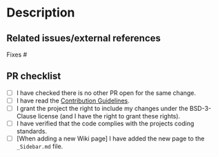 <!-- Provide a general summary of your changes in the title above. -->

# Description
<!--
What do you want to achieve with this PR? What problem does this PR solve?
Describe your changes in detail and, if relevant, explain which choices you have made and why.
-->


## Related issues/external references

Fixes #


## PR checklist
<!-- Go over all the following points, and put an `x` in all the boxes that apply. -->
- [ ] I have checked there is no other PR open for the same change.
- [ ] I have read the [Contribution Guidelines](https://github.com/PHPCSStandards/PHP_CodeSniffer-documentation/blob/main/CONTRIBUTING.md).
- [ ] I grant the project the right to include my changes under the BSD-3-Clause license (and I have the right to grant these rights).
- [ ] I have verified that the code complies with the projects coding standards.
- [ ] [When adding a new Wiki page] I have added the new page to the `_Sidebar.md` file.

<!--
============================================================================================
Please make sure your pull request passes all continuous integration checks!

PRs which are failing their CI checks will likely be ignored by the maintainers.

Small PRs using atomic, descriptive commits are hugely appreciated as it will make
reviewing your changes easier for the maintainers.
============================================================================================
-->

